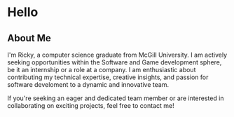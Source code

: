 # Hello

## About Me

I'm Ricky, a computer science graduate from McGill University. I am actively seeking opportunities within the Software and Game development sphere, be it an internship or a role at a company. I am enthusiastic about contributing my technical expertise, creative insights, and passion for software develoment to a dynamic and innovative team. 

If you're seeking an eager and dedicated team member or are interested in collaborating on exciting projects, feel free to contact me!

